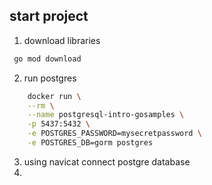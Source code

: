 ## start project
1. download libraries
```bash
 go mod download
```
2. run postgres
```bash
    docker run \
    --rm \
    --name postgresql-intro-gosamples \
    -p 5437:5432 \
    -e POSTGRES_PASSWORD=mysecretpassword \
    -e POSTGRES_DB=gorm postgres
```
3. using navicat connect postgre database
4. 
